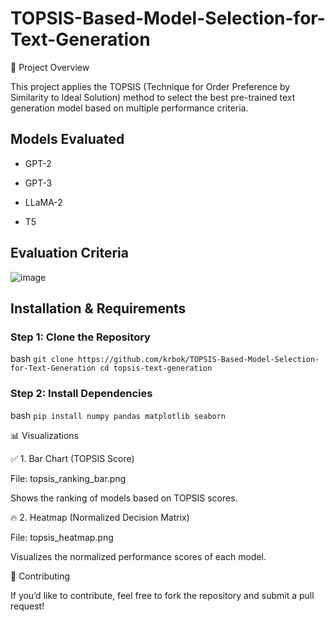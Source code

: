 # TOPSIS-Based-Model-Selection-for-Text-Generation

📌 Project Overview

This project applies the TOPSIS (Technique for Order Preference by Similarity to Ideal Solution) method to select the best pre-trained text generation model based on multiple performance criteria.

## Models Evaluated

- GPT-2

- GPT-3

- LLaMA-2

- T5

## Evaluation Criteria

![image](https://github.com/user-attachments/assets/f090d225-caf1-4e1c-8f23-59c552a5270e)

 ## Installation & Requirements

 ### Step 1: Clone the Repository

 bash ``
 git clone https://github.com/krbok/TOPSIS-Based-Model-Selection-for-Text-Generation
 cd topsis-text-generation ``

### Step 2: Install Dependencies

 bash `` pip install numpy pandas matplotlib seaborn ``

📊 Visualizations

✅ 1. Bar Chart (TOPSIS Score)

File: topsis_ranking_bar.png

Shows the ranking of models based on TOPSIS scores.



🔥 2. Heatmap (Normalized Decision Matrix)

File: topsis_heatmap.png

Visualizes the normalized performance scores of each model.

🤝 Contributing

If you’d like to contribute, feel free to fork the repository and submit a pull request!








 
 
